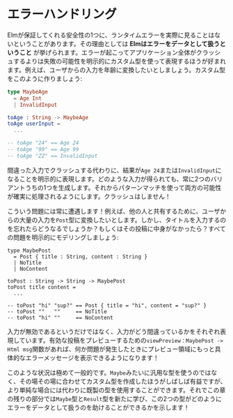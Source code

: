 <!--
# Error Handling
-->

# エラーハンドリング

<!--
One of the guarantees of Elm is that you will not see runtime errors in practice. This is partly because **Elm treats errors as data**. Rather than crashing, we model the possibility of failure explicitly with custom types. For example, say you want to turn user input into a age. You might create a custom type like this:
-->

Elmが保証してくれる安全性の1つに、ランタイムエラーを実際に見ることはないということがあります。その理由としては **Elmはエラーをデータとして扱うということ** が挙げられます。エラーが起こってアプリケーション全体がクラッシュするよりは失敗の可能性を明示的にカスタム型を使って表現するほうが好まれます。例えば、ユーザからの入力を年齢に変換したいとしましょう。カスタム型をこのように作りましょう:

```elm
type MaybeAge
  = Age Int
  | InvalidInput

toAge : String -> MaybeAge
toAge userInput =
  ...

-- toAge "24" == Age 24
-- toAge "99" == Age 99
-- toAge "ZZ" == InvalidInput
```

<!--
Instead of crashing on bad input, we say explicitly that the result may be an `Age 24` or an `InvalidInput`. No matter what input we get, we always produce one of these two variants. From there, we use pattern matching which will ensure that both possibilities are accounted for. No crashing!
-->
間違った入力でクラッシュする代わりに、結果が`Age 24`または`InvalidInput`になることを明示的に表現します。どのような入力が得られても、常に2つのバリアントうちの1つを生成します。それからパターンマッチを使って両方の可能性が確実に処理されるようにします。クラッシュはしません！

<!--
This kind of thing comes up all the time! For example, maybe you want to turn a bunch of user input into a `Post` to share with others. But what happens if they forget to add a title? Or there is no content in the post? We could model all these problems explicitly:
-->

こういう問題には常に遭遇します！例えば、他の人と共有するために、ユーザからの大量の入力を`Post`型に変換したいとします。しかし、タイトルを入力するのを忘れたらどうなるでしょうか？もしくはその投稿に中身がなかったら？すべての問題を明示的にモデリングしましょう:

```
type MaybePost
  = Post { title : String, content : String }
  | NoTitle
  | NoContent

toPost : String -> String -> MaybePost
toPost title content =
  ...

-- toPost "hi" "sup?" == Post { title = "hi", content = "sup?" }
-- toPost ""   ""     == NoTitle
-- toPost "hi" ""     == NoContent
```

<!--
Instead of just saying that the input is invalid, we are describing each of the ways things might have gone wrong. If we have a `viewPreview : MaybePost -> Html msg` function to preview valid posts, now we can give more specific error messages in the preview area when something goes wrong!
-->

入力が無効であるというだけではなく、入力がどう間違っているかをそれぞれ表現しています。有効な投稿をプレビューするための`viewPreview：MaybePost -> Html msg`関数があれば、何か問題が発生したときにプレビュー領域にもっと具体的なエラーメッセージを表示できるようになります！

<!--
These kinds of situations are extremely common. It is often valuable to create a custom type for your exact situation, but in some of the simpler cases, you can use an off-the-shelf type instead. So the rest of this chapter explores the `Maybe` and `Result` types, showing how they can help you treat errors as data!
-->

このような状況は極めて一般的です。`Maybe`みたいに汎用な型を使うのではなく、その場その場に合わせてカスタム型を作成したほうがしばしば有益ですが、より単純な場合には代わりに既製の型を使用することができます。それでこの章の残りの部分では`Maybe`型と`Result`型を新たに学び、この2つの型がどのようにエラーをデータとして扱うのを助けることができるかを示します！
